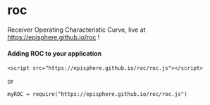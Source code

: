 # roc
Receiver Operating Characteristic Curve, live at https://episphere.github.io/roc !

#### Adding ROC to your application
```
<script src="https://episphere.github.io/roc/roc.js"></script>
```
or

```
myROC = require("https://episphere.github.io/roc/roc.js")
```
